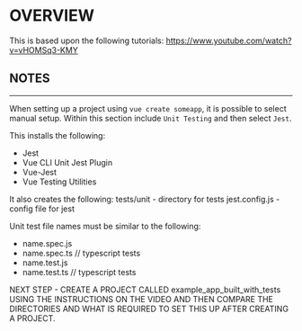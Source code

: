 # OVERVIEW

This is based upon the following tutorials:
https://www.youtube.com/watch?v=vHOMSq3-KMY


## NOTES
---

When setting up a project using ```vue create someapp```, it is possible to select manual setup.   Within this
section include ```Unit Testing``` and then select ```Jest```.

This installs the following:
- Jest
- Vue CLI Unit Jest Plugin
- Vue-Jest
- Vue Testing Utilities

It also creates the following:
  tests/unit - directory for tests
  jest.config.js - config file for jest

Unit test file names must be similar to the following:
- name.spec.js
- name.spec.ts          // typescript tests
- name.test.js
- name.test.ts          // typescript tests

NEXT STEP - CREATE A PROJECT CALLED example_app_built_with_tests USING THE INSTRUCTIONS ON THE VIDEO AND THEN
COMPARE THE DIRECTORIES AND WHAT IS REQUIRED TO SET THIS UP AFTER CREATING A PROJECT.